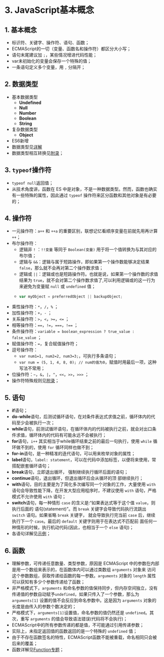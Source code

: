 # 3. JavaScript基本概念

## 1. 基本概念  <a id="basic"></a>

* 标识符、关键字、操作符、语句、函数；
* ECMAScript的一切（变量、函数名和操作符）都区分大小写；
* 语句末尾建议加 `;`，某些情况增进代码性能；
* var未初始化的变量会保存一个特殊的值；
* 一条语句定义多个变量，用 `,` 分隔开；

## 2. 数据类型  <a id="data-type"></a>

* 基本数据类型
  * **Undefined**
  * **Null**
  * **Number**
  * **Boolean**
  * **String**
* 复杂数据类型
  *  **Object**
* ES6新增
* 数据类型见[详解](../datatype/)
* 数据类型相互转换见[附录](../appendix/data-type-conversion.md)；

## 3. `typeof`操作符  <a id="typeof"></a>

* `typeof null`返回值；
* 从技术角度讲，函数在 ES 中是对象，不是一种数据类型。然而，函数也确实有一些特殊的属性，因此通过 `typeof` 操作符来区分函数和其他对象是有必要的；

## 4. 操作符  <a id="operator"></a>

* 一元操作符：`a++` 和 `++a` 的重要区别，联想记忆看顺序变量在前就先用再计算 `++`；
* 布尔操作符：
  * 逻辑非 `!` ：`!!变量` 等同于 `Boolean(变量)` 用于将一个值转换为与其对应的布尔值；
  * 逻辑与 `&&`：逻辑与属于短路操作，即如果第一个操作数能够决定结果 `false`，那么就不会再对第二个操作数求值；
  * 逻辑或 `||`：逻辑或也是短路操作符。也就是说，如果第一个操作数的求值结果为 `true`，就不会对第二个操作数求值了,可以利用逻辑或的这一行为来避免为变量赋 `null` 或 `undefined` 值；
  * ```javascript
    var myObject = preferredObject || backupObject;
    ```
* 乘性操作符：`*`，`/`，`%` ；
* 加性操作符：`+`，`-` ；
* 关系操作符：`>`，`<`，`>=`，`<=` ；
* 相等操作符：`==`，`!=`，`===`，`!==` ；
* 条件操作符：`variable = boolean_expression ? true_value : false_value` ；
* 赋值操作符：`=`，复合赋值操作符；
* 逗号操作符：
  * `var num1=1, num2=2, num3=3;`，可执行多条语句；
  * `var num = (5, 1, 4, 8, 0); // num的值为0`，赋值时用最后一项，这种写法不常用；
* 位操作符：`~`，`&`，`|`，`^`，`<<`，`>>`，`>>>` ；
* 操作符特殊规则见[附录](../appendix/operator-rules.md)；

## 5. 语句  <a id="statement"></a>

* **if**语句；
* **do-while**语句，后测试循环语句，在对条件表达式求值之前，循环体内的代码至少会被执行一次；
* **while**语句，前测试循环语句，在循环体内的代码被执行之前，就会对出口条件求值，循环体内的代码有可能永远不会被执行；
* **for**语句，`i++`  其实相当于while循环结束之前的最后一句执行，使用 `while` 循环做不到的，使用 `for` 循环同样也做不到；
* **for-in**语句，是一种精准的迭代语句，可以用来枚举对象的属性；
* **label**语句，`label: statement`，可以在代码中添加标签，以便将来使用，常搭配嵌套循环语句；
* **break**语句，立即退出循环， 强制继续执行循环后面的语句；
* **continue**语句，退出循环，但退出循环后会从循环的顶 部继续执行；
* **with**语句，目的主要是为了简化多次编写同一个对象的工作，大量使用 `with` 语句会导致性能下降，在开发大型应用程序时，不建议使用 `with` 语句，严格模式不允许使用 `with` 语句；
* **switch**语句，每一种情形 `case` 的含义是:“如果表达式等于这个值 `value`，则执行后面的 语句\(statement\)”。而 `break` 关键字会导致代码执行流跳出 `switch` 语句。如果省略 `break` 关键字， 就会导致执行完当前 `case` 后，继续执行下一个 `case`。最后的 `default` 关键字则用于在表达式不匹配前 面任何一种情形的时候，执行机动代码\(因此，也相当于一个 `else` 语句\)；
* 各语句详解见[示例](../quiz/statement.md)；

## 6. 函数  <a id="funciton"></a>

* 理解参数，可传递任意数量、类型参数，原因是 ECMAScript 中的参数在内部是用一个数组来表示的，在函数体内可以通过类数组 `arguments` 对象来 访问这个参数数组，获取传递给函数的每一参数。`arguments` 对象的 `length` 属性可以获知有多少个参数传递给了函数；
* 非严格模式下，`arguments` 和命名参数的值保持同步，但内存空间独立，没有传递值的参数自动赋予`undefined`，如果只传入了一个参数，那么为 `arguments[1]` 设置的值不会反应到命名参数中。这是因为 `arguments` 对象的长度是由传入的参数个数决定的；
* 严格模式下，`arguments[1]`设置值，命名参数的值仍然还是 `undefined`。其次，重写 `arguments` 的值会导致语法错误\(代码将不会执行\)；
* ECMAScript中的所有参数传递的都是值，不可能通过引用传递参数；
* 实际上，未指定返回值的函数返回的是一个特殊的 `undefined` 值；
* 由于不存在函数签名的特性，ECMAScript函数不能被重载，命名相同只会被后来的覆盖；
* 函数详解见[Function专题](../reference/function.md)；

